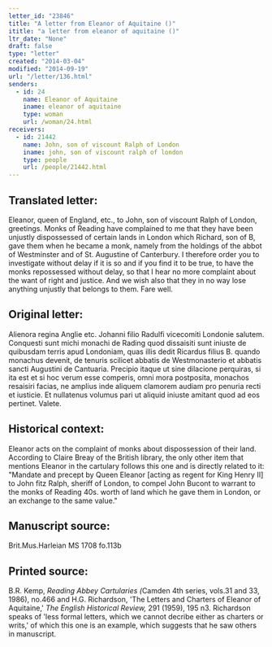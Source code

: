```yaml
---
letter_id: "23846"
title: "A letter from Eleanor of Aquitaine ()"
ititle: "a letter from eleanor of aquitaine ()"
ltr_date: "None"
draft: false
type: "letter"
created: "2014-03-04"
modified: "2014-09-19"
url: "/letter/136.html"
senders:
  - id: 24
    name: Eleanor of Aquitaine
    iname: eleanor of aquitaine
    type: woman
    url: /woman/24.html
receivers:
  - id: 21442
    name: John, son of viscount Ralph of London
    iname: john, son of viscount ralph of london
    type: people
    url: /people/21442.html
---
```

<h2> Translated letter:</h2>Eleanor, queen of England, etc., to John, son of viscount Ralph of London, greetings.  Monks of Reading have complained to me that they have been unjustly dispossessed of certain lands in London which Richard, son of B, gave them when he became a monk, namely from the holdings of the abbot of Westminster and of St. Augustine of Canterbury.  I therefore order you to investigate without delay if it is so and if you find it to be true, to have the monks repossessed without delay, so that I hear no more complaint about the want of right and justice.  And we wish also that they in no way lose anything unjustly that belongs to them.  Fare well.
<h2 class="mt-4"> Original letter:</h2>Alienora regina Anglie etc. Johanni filio Radulfi vicecomiti Londonie salutem.  Conquesti sunt michi monachi de Rading quod dissaisiti sunt iniuste de quibusdam terris apud Londoniam, quas illis dedit Ricardus filius B. quando monachus devenit, de tenuris scilicet abbatis de Westmonasterio et abbatis sancti Augustini de Cantuaria.  Precipio itaque ut sine dilacione perquiras, si ita est et si hoc verum esse comperis, omni mora postposita, monachos resaisiri facias, ne amplius inde aliquem clamorem audiam pro penuria recti et iusticie.  Et nullatenus volumus pari ut aliquid iniuste amitant quod ad eos pertinet.  Valete.
<h2 class="mt-4"> Historical context:</h2>Eleanor acts on the complaint of monks about dispossession of their land.  According to Claire Breay of the British library, the only other item that mentions Eleanor in the cartulary follows this one and is directly related to it:  "Mandate and precept by Queen Eleanor [acting as regent for King Henry II] to John fitz Ralph, sheriff of London, to compel John Bucont to warrant to the monks of Reading 40s. worth of land which he gave them in London, or an exchange to the same value."
<h2 class="mt-4"> Manuscript source:</h2>Brit.Mus.Harleian MS 1708 fo.113b
<h2 class="mt-4"> Printed source:</h2><p>B.R. Kemp, <em>Reading Abbey Cartularies (</em>Camden 4th series, vols.31 and 33, 1986), no.466 and H.G. Richardson, 'The Letters and Charters of Eleanor of Aquitaine,' <em>The English Historical Review,</em> 291 (1959), 195 n3. Richardson speaks of 'less formal letters, which we cannot decribe either as charters or writs,' of which this one is an example, which suggests that he saw others in manuscript.</p>